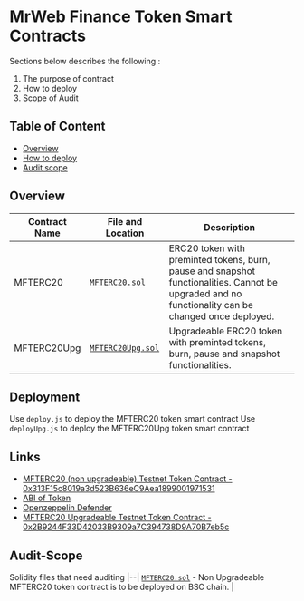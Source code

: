 # MrWeb Finance Token Smart Contracts

Sections below describes the following : 
1) The purpose of contract
2) How to deploy
3) Scope of Audit

## Table of Content

- [Overview](#overview)
- [How to deploy](#deployment)
- [Audit scope](#audit-scope)

## Overview

| Contract Name | File and Location | Description |
|--|--| --|
|MFTERC20| [`MFTERC20.sol`](./contracts/MFTERC20.sol) | ERC20 token with preminted tokens, burn, pause and snapshot functionalities. Cannot be upgraded and no functionality can be changed once deployed.|
|MFTERC20Upg| [`MFTERC20Upg.sol`](./contracts/MFTERC20Upg.sol) | Upgradeable ERC20 token with preminted tokens, burn, pause and snapshot functionalities. |

## Deployment

Use `deploy.js` to deploy the MFTERC20 token smart contract
Use `deployUpg.js` to deploy the MFTERC20Upg token smart contract

## Links

- [MFTERC20 (non upgradeable) Testnet Token Contract -  0x313F15c8019a3d523B636eC9Aea1899001971531 ](https://testnet.bscscan.com/address/0x313F15c8019a3d523B636eC9Aea1899001971531)
- [ABI of Token](./artifacts/contracts/MFTERC20.sol/MFTERC20.json)
- [Openzeppelin Defender](https://defender.openzeppelin.com/)
- [MFTERC20 Upgradeable Testnet Token Contract - 0x2B9244F33D42033B9309a7C394738D9A70B7eb5c](https://testnet.bscscan.com/address/0x2b9244f33d42033b9309a7c394738d9a70b7eb5c)

## Audit-Scope
Solidity files that need auditing
|--|
[`MFTERC20.sol`](./contracts/MFTERC20.sol) -  Non Upgradeable MFTERC20 token contract is to be deployed on BSC chain. |
